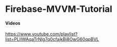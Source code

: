 # Firebase-MVVM-Tutorial

#### Videos
https://www.youtube.com/playlist?list=PLIIWAqaTrNlg7q0cfajkBj8OwG60qpBVL

